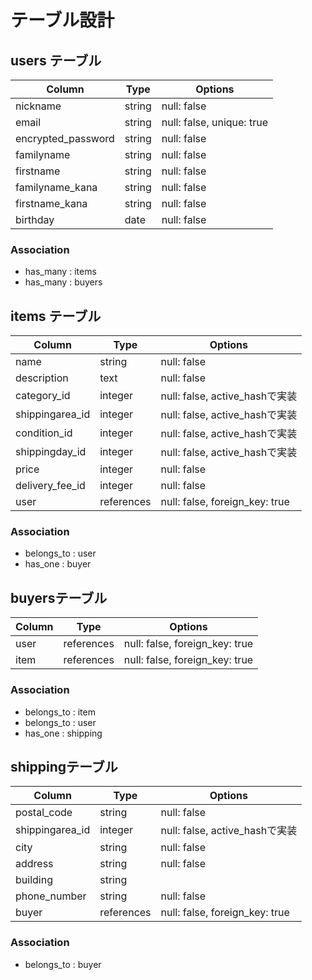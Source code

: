 # テーブル設計

## users テーブル

| Column                  | Type    | Options                   |
| --------                | ------  | ------------------------- |
| nickname                | string  | null: false               |
| email                   | string  | null: false, unique: true |
| encrypted_password      | string  | null: false               |
| familyname              | string  | null: false               |
| firstname               | string  | null: false               |
| familyname_kana         | string  | null: false               |
| firstname_kana          | string  | null: false               |
| birthday                | date    | null: false               |


### Association
- has_many : items
- has_many : buyers

## items テーブル

| Column          | Type       | Options                        |
| --------------- | -----------| ------------------------------ |
| name            | string     | null: false                    |
| description     | text       | null: false                    |
| category_id     | integer    | null: false, active_hashで実装 |
| shippingarea_id | integer    | null: false, active_hashで実装 |
| condition_id    | integer    | null: false, active_hashで実装 |
| shippingday_id  | integer    | null: false, active_hashで実装 |
| price           | integer    | null: false                    |
| delivery_fee_id | integer    | null: false                    |
| user            | references | null: false, foreign_key: true |


### Association
- belongs_to : user
- has_one    : buyer

## buyersテーブル

| Column   | Type       | Options                        |
| ------   | ---------- | ------------------------------ |
| user     | references | null: false, foreign_key: true |
| item     | references | null: false, foreign_key: true |


### Association
- belongs_to : item
- belongs_to : user
- has_one    : shipping

##  shippingテーブル

| Column          | Type        | Options                        |
| --------------- | ----------- | ------------------------------ |
| postal_code     | string      | null: false                    |
| shippingarea_id | integer     | null: false, active_hashで実装 |
| city            | string      | null: false                    |
| address         | string      | null: false                    |
| building        | string      |                                |
| phone_number    | string      | null: false                    |
| buyer           | references  | null: false, foreign_key: true |
 

### Association
- belongs_to : buyer

